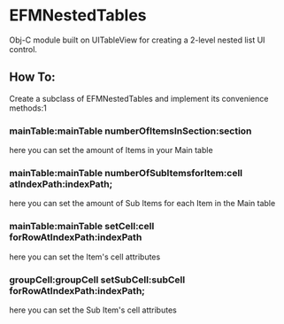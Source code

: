 EFMNestedTables
===============

Obj-C module built on UITableView for creating a 2-level nested list UI control.


How To:
-------

Create a subclass of EFMNestedTables and implement its convenience methods:1

### mainTable:mainTable numberOfItemsInSection:section
here you can set the amount of Items in your Main table

### mainTable:mainTable numberOfSubItemsforItem:cell atIndexPath:indexPath;
here you can set the amount of Sub Items for each Item in the Main table

### mainTable:mainTable setCell:cell forRowAtIndexPath:indexPath
here you can set the Item's cell attributes

### groupCell:groupCell setSubCell:subCell forRowAtIndexPath:indexPath;
here you can set the Sub Item's cell attributes

